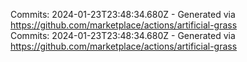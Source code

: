 Commits: 2024-01-23T23:48:34.680Z - Generated via https://github.com/marketplace/actions/artificial-grass
<br>
Commits: 2024-01-23T23:48:34.680Z - Generated via https://github.com/marketplace/actions/artificial-grass
<br>
